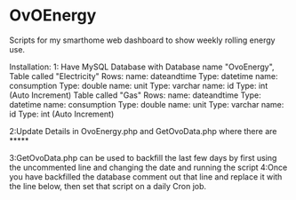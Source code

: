 # OvOEnergy
Scripts for my smarthome web dashboard to show weekly rolling energy use.




Installation:
1: Have MySQL Database with 
  Database name "OvoEnergy",
    Table called "Electricity"
      Rows: 
        name: dateandtime  Type: datetime
        name: consumption  Type: double
        name: unit         Type: varchar
        name: id           Type: int (Auto Increment)
    Table called "Gas"
      Rows: 
        name: dateandtime  Type: datetime
        name: consumption  Type: double
        name: unit         Type: varchar
        name: id           Type: int (Auto Increment)
        
2:Update Details in OvoEnergy.php and GetOvoData.php where there are *****

3:GetOvoData.php can be used to backfill the last few days by first using the uncommented line and changing the date and running the script
4:Once you have backfilled the database comment out that line and replace it with the line below, then set that script on a daily Cron job.
